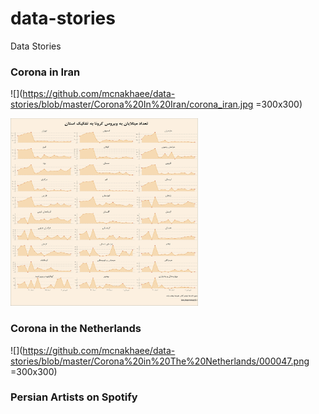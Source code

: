 # data-stories
Data Stories


### Corona in Iran
![](https://github.com/mcnakhaee/data-stories/blob/master/Corona%20In%20Iran/corona_iran.jpg =300x300)

<img src="https://github.com/mcnakhaee/data-stories/blob/master/Corona%20In%20Iran/corona_iran.jpg" width="300" height = "300">

### Corona in the Netherlands
![](https://github.com/mcnakhaee/data-stories/blob/master/Corona%20in%20The%20Netherlands/000047.png =300x300)


### Persian Artists on Spotify

![]()
